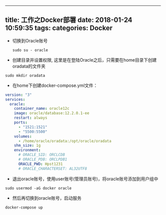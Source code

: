 
---
title: 工作之Docker部署
date: 2018-01-24 10:59:35
tags:
categories: Docker
---


- 切换到Oracle账号

  `sudo su - oracle`

- 创建目录并设置权限, 这里是在登陆Oracle之后，只需要在home目录下创建oradata的文件夹

 `sudo mkdir oradata`

- 在home下创建docker-compose.yml文件：
``` yml
version: "3"
services:
  oracle:
    container_name: oracle12c
    image: oracle/database:12.2.0.1-ee
    restart: always
    ports:
      - "1521:1521"
      - "5500:5500"
    volumes:
      - /home/oracle/oradata:/opt/oracle/oradata
    shm_size: 1g
    environment:
      # ORACLE_SID: ORCLCDB
      # ORACLE_PDB: ORCLPDB1
      ORACLE_PWD: Hpst1231
      # ORACLE_CHARACTERSET: AL32UTF8
```
- 退出oracle账号，使用user账号(管理员账号)，将oracle账号添加到用户组中

`sudo usermod -aG docker oracle`

- 然后再切换到oracle账号，启动服务

`docker-compose up`